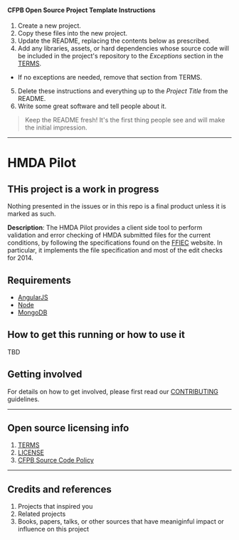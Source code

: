 #### CFPB Open Source Project Template Instructions

1. Create a new project.
2. Copy these files into the new project.
3. Update the README, replacing the contents below as prescribed.
4. Add any libraries, assets, or hard dependencies whose source code will be included
   in the project's repository to the _Exceptions_ section in the [TERMS](TERMS.md).
  - If no exceptions are needed, remove that section from TERMS.
5. Delete these instructions and everything up to the _Project Title_ from the README.
6. Write some great software and tell people about it.

> Keep the README fresh! It's the first thing people see and will make the initial impression.

----

# HMDA Pilot

## THis project is a work in progress
Nothing presented in the issues or in this repo is a final product unless it is marked as such.

**Description**:  The HMDA Pilot provides a client side tool to perform validation and error checking
of HMDA submitted files for the current conditions, by following the specifications found on the [FFIEC](http://www.ffiec.gov/hmda)
website. In particular, it implements the file specification and most of the edit checks for 2014.

## Requirements

- [AngularJS](https://angularjs.org)
- [Node](http://nodejs.org)
- [MongoDB](http://mongodb.org)

## How to get this running or how to use it

TBD

## Getting involved

For details on how to get involved, please first read our [CONTRIBUTING](CONTRIBUTING.md) guidelines.


----

## Open source licensing info
1. [TERMS](TERMS.md)
2. [LICENSE](LICENSE)
3. [CFPB Source Code Policy](https://github.com/cfpb/source-code-policy/)


----

## Credits and references

1. Projects that inspired you
2. Related projects
3. Books, papers, talks, or other sources that have meaniginful impact or influence on this project 

